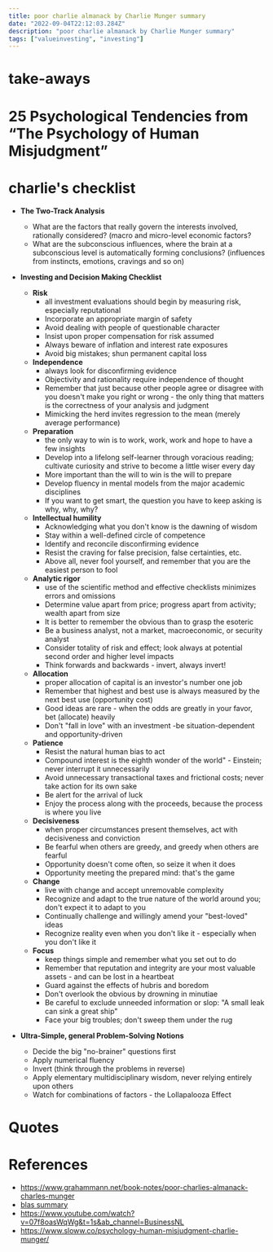 ```yaml
---
title: poor charlie almanack by Charlie Munger summary
date: "2022-09-04T22:12:03.284Z"
description: "poor charlie almanack by Charlie Munger summary"
tags: ["valueinvesting", "investing"]
---
```


# take-aways

# 25 Psychological Tendencies from “The Psychology of Human Misjudgment”

# charlie's checklist

- **The Two-Track Analysis**
  - What are the factors that really govern the interests involved, rationally considered? (macro and micro-level economic factors?
  - What are the subconscious influences, where the brain at a subconscious level is automatically forming conclusions? (influences from instincts, emotions, cravings and so on)

- **Investing and Decision Making Checklist**
  - **Risk** 
    - all investment evaluations should begin by measuring risk, especially reputational
    - Incorporate an appropriate margin of safety
    - Avoid dealing with people of questionable character
    - Insist upon proper compensation for risk assumed
    - Always beware of inflation and interest rate exposures
    - Avoid big mistakes; shun permanent capital loss
  - **Independence**
    - always look for disconfirming evidence
    - Objectivity and rationality require independence of thought
    - Remember that just because other people agree or disagree with you doesn't make you right or wrong - the only thing that matters is the correctness of your analysis and judgment
    - Mimicking the herd invites regression to the mean (merely average performance)
  - **Preparation**
    - the only way to win is to work, work, work and hope to have a few insights
    - Develop into a lifelong self-learner through voracious reading; cultivate curiosity and strive to become a little wiser every day
    - More important than the will to win is the will to prepare 
    - Develop fluency in mental models from the major academic disciplines
    - If you want to get smart, the question you have to keep asking is why, why, why?
  - **Intellectual humility**
    - Acknowledging what you don't know is the dawning of wisdom
    - Stay within a well-defined circle of competence
    - Identify and reconcile disconfirming evidence
    - Resist the craving for false precision, false certainties, etc.
    - Above all, never fool yourself, and remember that you are the easiest person to fool
  - **Analytic rigor**
    - use of the scientific method and effective checklists minimizes errors and omissions
    - Determine value apart from price; progress apart from activity; wealth apart from size
    - It is better to remember the obvious than to grasp the esoteric
    - Be a business analyst, not a market, macroeconomic, or security analyst
    - Consider totality of risk and effect; look always at potential second order and higher level impacts
    - Think forwards and backwards - invert, always invert!
  - **Allocation** 
    - proper allocation of capital is an investor's number one job
    - Remember that highest and best use is always measured by the next best use (opportunity cost)
    - Good ideas are rare - when the odds are greatly in your favor, bet (allocate) heavily
    - Don't "fall in love" with an investment -be situation-dependent and opportunity-driven
  - **Patience**
    - Resist the natural human bias to act
    - Compound interest is the eighth wonder of the world" - Einstein; never interrupt it unnecessarily
    - Avoid unnecessary transactional taxes and frictional costs; never take action for its own sake
    - Be alert for the arrival of luck
    - Enjoy the process along with the proceeds, because the process is where you live
  - **Decisiveness**
    - when proper circumstances present themselves, act with decisiveness and conviction
    - Be fearful when others are greedy, and greedy when others are fearful
    - Opportunity doesn't come often, so seize it when it does
    - Opportunity meeting the prepared mind: that's the game
  - **Change**
    - live with change and accept unremovable complexity
    - Recognize and adapt to the true nature of the world around you; don't expect it to adapt to you
    - Continually challenge and willingly amend your "best-loved" ideas
    - Recognize reality even when you don't like it - especially when you don't like it
  - **Focus**
    - keep things simple and remember what you set out to do
    - Remember that reputation and integrity are your most valuable assets - and can be lost in a heartbeat
    - Guard against the effects of hubris and boredom
    - Don't overlook the obvious by drowning in minutiae
    - Be careful to exclude unneeded information or slop: "A small leak can sink a great ship" 
    - Face your big troubles; don't sweep them under the rug
- **Ultra-Simple, general Problem-Solving Notions**
  - Decide the big "no-brainer" questions first
  - Apply numerical fluency
  - Invert (think through the problems in reverse)
  - Apply elementary multidisciplinary wisdom, never relying entirely upon others
  - Watch for combinations of factors - the Lollapalooza Effect

# Quotes


# References
- https://www.grahammann.net/book-notes/poor-charlies-almanack-charles-munger
- [blas summary](./Poor-Charlies-Almanack.pdf)
- https://www.youtube.com/watch?v=07f8oasWqWg&t=1s&ab_channel=BusinessNL
- https://www.sloww.co/psychology-human-misjudgment-charlie-munger/